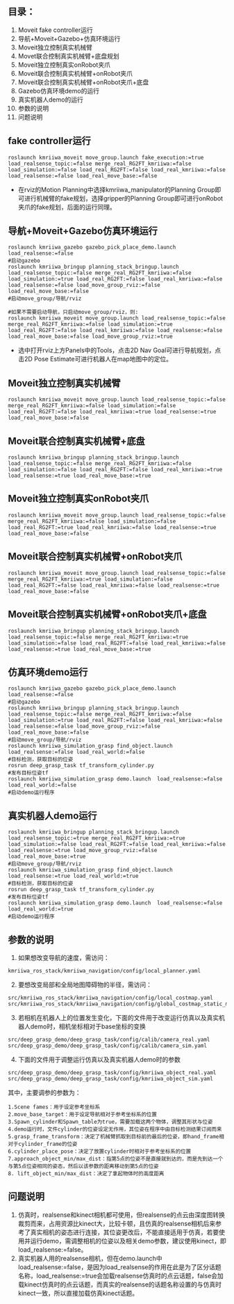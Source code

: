 ## 目录：

1. Moveit fake controller运行
2. 导航+Moveit+Gazebo+仿真环境运行
3. Moveit独立控制真实机械臂
4. Movet联合控制真实机械臂+底盘规划
5. Moveit独立控制真实onRobot夹爪
6. Moveit联合控制真实机械臂+onRobot夹爪
7. Moveit联合控制真实机械臂+onRobot夹爪+底盘
8. Gazebo仿真环境demo的运行
9. 真实机器人demo的运行
10. 参数的说明 
11. 问题说明

## fake controller运行
```shell
roslaunch kmriiwa_moveit move_group.launch fake_execution:=true load_realsense_topic:=false merge_real_RG2FT_kmriiwa:=false load_simulation:=false load_real_RG2FT:=false load_real_kmriiwa:=false load_realsense:=false load_real_move_base:=false
```

- 在rviz的Motion Planning中选择kmriiwa_manipulator的Planning Group即可进行机械臂的fake规划，选择gripper的Planning Group即可进行onRobot夹爪的fake规划，后面的运行同理。
##   导航+Moveit+Gazebo仿真环境运行
```shell
roslaunch kmriiwa_gazebo gazebo_pick_place_demo.launch  load_realsense:=false 
#启动gazebo
roslaunch kmriiwa_bringup planning_stack_bringup.launch load_realsense_topic:=false merge_real_RG2FT_kmriiwa:=false load_simulation:=true load_real_RG2FT:=false load_real_kmriiwa:=false load_realsense:=false load_move_group_rviz:=false load_real_move_base:=false
#启动move_group/导航/rviz

#如果不需要启动导航，只启动move_group/rviz，则:
roslaunch kmriiwa_moveit move_group.launch load_realsense_topic:=false merge_real_RG2FT_kmriiwa:=false load_simulation:=true load_real_RG2FT:=false load_real_kmriiwa:=false load_realsense:=false load_real_move_base:=false load_move_group_rviz:=true
```

- 选中打开rviz上方Panels中的Tools，点击2D Nav Goal可进行导航规划，点击2D Pose Estimate可进行机器人在map地图中的定位。
## Moveit独立控制真实机械臂
```shell
roslaunch kmriiwa_moveit move_group.launch load_realsense_topic:=false merge_real_RG2FT_kmriiwa:=false load_simulation:=false load_real_RG2FT:=false load_real_kmriiwa:=true load_realsense:=true load_real_move_base:=false
```
## Moveit联合控制真实机械臂+底盘
```shell
roslaunch kmriiwa_bringup planning_stack_bringup.launch load_realsense_topic:=false merge_real_RG2FT_kmriiwa:=false load_simulation:=false load_real_RG2FT:=false load_real_kmriiwa:=true load_realsense:=true load_real_move_base:=true

```
## Moveit独立控制真实onRobot夹爪
```shell
roslaunch kmriiwa_moveit move_group.launch load_realsense_topic:=false merge_real_RG2FT_kmriiwa:=false load_simulation:=false load_real_RG2FT:=true load_real_kmriiwa:=false load_realsense:=true load_real_move_base:=false

```
## Moveit联合控制真实机械臂+onRobot夹爪
```shell
roslaunch kmriiwa_moveit move_group.launch load_realsense_topic:=false merge_real_RG2FT_kmriiwa:=true load_simulation:=false load_real_RG2FT:=false load_real_kmriiwa:=false load_realsense:=true load_real_move_base:=false
```
## Moveit联合控制真实机械臂+onRobot夹爪+底盘
```shell
roslaunch kmriiwa_bringup planning_stack_bringup.launch load_realsense_topic:=false merge_real_RG2FT_kmriiwa:=true load_simulation:=false load_real_RG2FT:=false load_real_kmriiwa:=false load_realsense:=true load_real_move_base:=true
```
## 仿真环境demo运行
```shell
roslaunch kmriiwa_gazebo gazebo_pick_place_demo.launch  load_realsense:=false
#启动gazebo
roslaunch kmriiwa_bringup planning_stack_bringup.launch load_realsense_topic:=false merge_real_RG2FT_kmriiwa:=false load_simulation:=true load_real_RG2FT:=false load_real_kmriiwa:=false load_realsense:=false load_move_group_rviz:=false load_real_move_base:=false
#启动move_group/导航/rviz
roslaunch kmriiwa_simulation_grasp find_object.launch load_realsense:=false load_real_world:=false
#目标检测，获取目标的位姿
rosrun deep_grasp_task tf_transform_cylinder.py
#发布目标位姿tf
roslaunch kmriiwa_simulation_grasp demo.launch  load_realsense:=false load_real_world:=false
#启动demo运行程序
```
## 真实机器人demo运行
```shell
roslaunch kmriiwa_bringup planning_stack_bringup.launch load_realsense_topic:=true merge_real_RG2FT_kmriiwa:=true load_simulation:=false load_real_RG2FT:=false load_real_kmriiwa:=false load_realsense:=true load_move_group_rviz:=false load_real_move_base:=true
#启动move_group/导航/rviz
roslaunch kmriiwa_simulation_grasp find_object.launch load_realsense:=true load_real_world:=true
#目标检测，获取目标的位姿
rosrun deep_grasp_task tf_transform_cylinder.py
#发布目标位姿tf
roslaunch kmriiwa_simulation_grasp demo.launch  load_realsense:=false load_real_world:=true
#启动demo运行程序
```
## 参数的说明

1. 如果想改变导航的速度，需访问：
```shell
kmriiwa_ros_stack/kmriiwa_navigation/config/local_planner.yaml
```

2. 要想改变局部和全局地图障碍物的半径，需访问：
```shell
src/kmriiwa_ros_stack/kmriiwa_navigation/config/local_costmap.yaml
src/kmriiwa_ros_stack/kmriiwa_navigation/config/global_costmap_static_map.yaml
```

3. 若相机在机器人上的位置发生变化，下面的文件用于改变运行仿真以及真实机器人demo时，相机坐标相对于base坐标的变换
```shell
src/deep_grasp_demo/deep_grasp_task/config/calib/camera_real.yaml
src/deep_grasp_demo/deep_grasp_task/config/calib/camera_sim.yaml
```

4. 下面的文件用于调整运行仿真以及真实机器人demo时的参数
```shell
src/deep_grasp_demo/deep_grasp_task/config/kmriiwa_object_real.yaml
src/deep_grasp_demo/deep_grasp_task/config/kmriiwa_object_sim.yaml
```
其中，主要调参的参数为：
```shell
1.Scene fames：用于设定参考坐标系
2.move_base_target：用于设定导航相对于参考坐标系的位置
3.Spawn_cylinder和Spawn_table为true，需要加载这两个物体，调整其形状与位姿
4.demo运行时，文件cylinder的位姿设定无作用，其位姿在程序中由目标检测结果订阅而来
5.grasp_frame_transform：决定了机械臂抓取到目标前的最后的位姿，即hand_frame相对于cylinder_frame的位姿
6.cylinder_place_pose：决定了放置cylinder时相对于参考坐标系的位置
7.approach_object_min/max_dist：指第5点的位姿不是直接就到达的，而是先到达一个与第5点位姿相同的姿态，然后以该参数的距离移动到第5点的位姿
8. lift_object_min/max_dist：决定了拿起物体时的高度距离
```
## 问题说明

1. 仿真时，realsense和kinect相机都可使用，但realsense的点云由深度图转换裁剪而来，占用资源比kinect大，比较卡顿，且仿真的realsense相机后来参考了真实相机的姿态进行连接，其位姿更改后，不能直接适用于仿真，若要使用并运行demo，需调整相机的位姿以及相关demo参数，建议使用kinect，即load_realsense:=false。
2. 真实机器人用的realsense相机，但在demo.launch中load_realsense:=false，是因为load_realsense的作用在此是为了区分话题名称，load_realsense:=true会加载realsense仿真时的点云话题，false会加载kinect仿真时的点云话题，而真实的realsense的话题名称设置的与仿真时kinect一致，所以直接加载仿真kinect话题。
